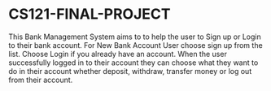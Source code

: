 # CS121-FINAL-PROJECT 
This Bank Management System aims to to help the user to Sign up or Login to their bank account. For New Bank Account User choose sign up from the list. Choose Login if you already have an account. When the user successfully logged in to their account they can choose what they want to do in their account whether deposit, withdraw, transfer money or log out from their account. 
